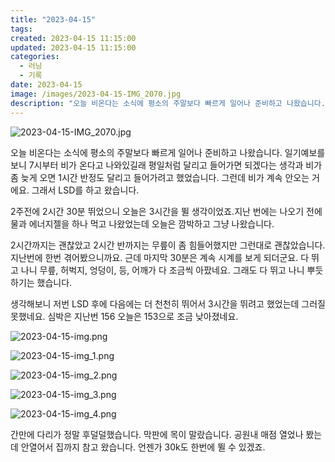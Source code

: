```yaml
---
title: "2023-04-15"
tags:
created: 2023-04-15 11:15:00
updated: 2023-04-15 11:15:00
categories:
  - 러닝
  - 기록
date: 2023-04-15
image: /images/2023-04-15-IMG_2070.jpg
description: "오늘 비온다는 소식에 평소의 주말보다 빠르게 일어나 준비하고 나왔습니다. 일기예보를 보니 7시부터 비가 온다고 나와있길래 평일처럼 달리고 들어가면 되겠다는 생각과 비가 좀 늦게 오면 1시간 반정도 달리고 들어가려고 했었습니다. 그런데 비가 계속 안오는 거에요. 그래서 LSD를 하고 왔습"
---
```


![2023-04-15-IMG_2070.jpg](/images/2023-04-15-IMG_2070.jpg)
 
 

오늘 비온다는 소식에 평소의 주말보다 빠르게 일어나 준비하고 나왔습니다. 일기예보를 보니 7시부터 비가 온다고 나와있길래 평일처럼 달리고 들어가면 되겠다는 생각과 비가 좀 늦게 오면 1시간 반정도 달리고 들어가려고 했었습니다. 그런데 비가 계속 안오는 거에요. 그래서 LSD를 하고 왔습니다.

2주전에 2시간 30분 뛰었으니 오늘은 3시간을 뛸 생각이었죠.지난 번에는 나오기 전에 물과 에너지젤을 하나 먹고 나왔었는데 오늘은 깜박하고 그냥 나왔습니다.

2시간까지는 괜찮았고 2시간 반까지는 무릎이 좀 힘들어했지만 그런대로 괜찮았습니다. 지난번에 한번 겪어봤으니까요. 근데 마지막 30분은 계속 시계를 보게 되더군요. 다 뛰고 나니 무릎, 허벅지, 엉덩이, 등, 어깨가 다 조금씩 아팠네요. 그래도 다 뛰고 나니 뿌듯하기는 했습니다.

생각해보니 저번 LSD 후에 다음에는 더 천천히 뛰어서 3시간을 뛰려고 했었는데 그러질 못했네요. 심박은 지난번 156 오늘은 153으로 조금 낮아졌네요. 

 
 ![2023-04-15-img.png](/images/2023-04-15-img.png)
 
 

 
 ![2023-04-15-img_1.png](/images/2023-04-15-img_1.png)
 
 

 
 ![2023-04-15-img_2.png](/images/2023-04-15-img_2.png)
 
 

 
 ![2023-04-15-img_3.png](/images/2023-04-15-img_3.png)
 
 

 
 ![2023-04-15-img_4.png](/images/2023-04-15-img_4.png)
 
 

간만에 다리가 정말 후덜덜했습니다.
막판에 목이 말랐습니다. 공원내 매점 열었나 봤는데 안열어서 집까지 참고 왔습니다.
언젠가 30k도 한번에 뛸 수 있겠죠.

